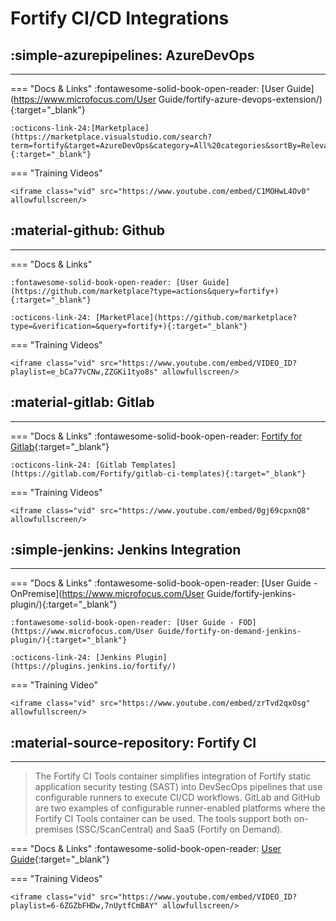 # Fortify CI/CD Integrations

## :simple-azurepipelines: <span class="marquee">**AzureDevOps**</span>
---

=== "Docs & Links"
    :fontawesome-solid-book-open-reader: [User Guide](https://www.microfocus.com/User Guide/fortify-azure-devops-extension/){:target="_blank"}

    :octicons-link-24:[Marketplace](https://marketplace.visualstudio.com/search?term=fortify&target=AzureDevOps&category=All%20categories&sortBy=Relevance){:target="_blank"}

=== "Training Videos"
    
    <iframe class="vid" src="https://www.youtube.com/embed/C1MOHwL4Ov0" allowfullscreen/>

## :material-github: <span class="marquee">**Github**</span>
---

=== "Docs & Links"

    :fontawesome-solid-book-open-reader: [User Guide](https://github.com/marketplace?type=actions&query=fortify+){:target="_blank"}

    :octicons-link-24: [MarketPlace](https://github.com/marketplace?type=&verification=&query=fortify+){:target="_blank"}

=== "Training Videos"

    <iframe class="vid" src="https://www.youtube.com/embed/VIDEO_ID?playlist=e_bCa77vCNw,ZZGKi1tyo8s" allowfullscreen/>


## :material-gitlab: <span class="marquee">**Gitlab**</span>
---

=== "Docs & Links"
    :fontawesome-solid-book-open-reader: [Fortify for Gitlab](https://www.microfocus.com/en-us/fortify-integrations/gitlab){:target="_blank"}

    :octicons-link-24: [Gitlab Templates](https://gitlab.com/Fortify/gitlab-ci-templates){:target="_blank"}

=== "Training Videos"

    <iframe class="vid" src="https://www.youtube.com/embed/0gj69cpxnQ8" allowfullscreen/>

## :simple-jenkins: <span class="marquee">**Jenkins Integration**</span>
---

=== "Docs & Links"
    :fontawesome-solid-book-open-reader: [User Guide - OnPremise](https://www.microfocus.com/User Guide/fortify-jenkins-plugin/){:target="_blank"}

    :fontawesome-solid-book-open-reader: [User Guide - FOD](https://www.microfocus.com/User Guide/fortify-on-demand-jenkins-plugin/){:target="_blank"}

    :octicons-link-24: [Jenkins Plugin](https://plugins.jenkins.io/fortify/)

=== "Training Video"

    <iframe class="vid" src="https://www.youtube.com/embed/zrTvd2qxOsg" allowfullscreen/>

## :material-source-repository: <span class="marquee">**Fortify CI**</span>
---
> The Fortify CI Tools container simplifies integration of Fortify static application security testing (SAST) into DevSecOps pipelines that use configurable runners to execute CI/CD workflows. GitLab and GitHub are two examples of configurable runner-enabled platforms where the Fortify CI Tools container can be used. The tools support both on-premises (SSC/ScanCentral) and SaaS (Fortify on Demand).

=== "Docs & Links"
    :fontawesome-solid-book-open-reader: [User Guide](https://github.com/fortify-ps/fcli){:target="_blank"}

=== "Training Videos"

    <iframe class="vid" src="https://www.youtube.com/embed/VIDEO_ID?playlist=6-6ZGZbFHDw,7nUytfCmBAY" allowfullscreen/>
